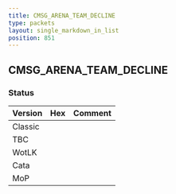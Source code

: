 ```yaml
---
title: CMSG_ARENA_TEAM_DECLINE
type: packets
layout: single_markdown_in_list
position: 851
---
```


## CMSG_ARENA_TEAM_DECLINE

### Status

Version    | Hex        | Comment
---------- | ---------- | ---------- 
Classic    |            |
TBC        |            |
WotLK      |            |
Cata       |            |
MoP        |            |